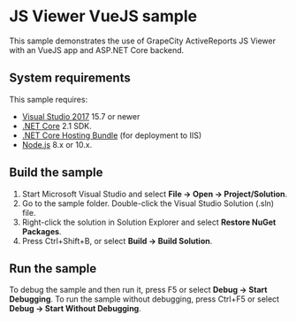 # JS Viewer VueJS sample

This sample demonstrates the use of GrapeCity ActiveReports JS Viewer with an VueJS app and ASP.NET Core backend.

## System requirements

This sample requires:
 * [Visual Studio 2017](https://visualstudio.microsoft.com/vs/) 15.7 or newer
 * [.NET Core](https://www.microsoft.com/net/download) 2.1 SDK.
 * [.NET Core Hosting Bundle](https://dotnet.microsoft.com/download/dotnet-core/thank-you/runtime-aspnetcore-2.1.15-windows-hosting-bundle-installer) (for deployment to IIS)
 * [Node.js](https://nodejs.org) 8.x or 10.x.

## Build the sample

1. Start Microsoft Visual Studio and select **File → Open →
   Project/Solution**.
2. Go to the sample folder. Double-click the Visual Studio Solution (.sln) file.
3. Right-click the solution in Solution Explorer and select **Restore NuGet
   Packages**.
4. Press Ctrl+Shift+B, or select **Build → Build Solution**.

## Run the sample

To debug the sample and then run it, press F5 or select **Debug → Start
Debugging**. To run the sample without debugging, press Ctrl+F5 or select
**Debug → Start Without Debugging**.
